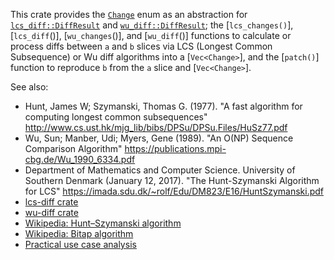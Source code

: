 This crate provides the [`Change`] enum as an abstraction for [`lcs_diff::DiffResult`] and
[`wu_diff::DiffResult`]; the [`lcs_changes()`], [`lcs_diff`()], [`wu_changes`()], and
[`wu_diff`()] functions to calculate or process diffs between `a` and `b` slices via LCS
(Longest Common Subsequence) or Wu diff algorithms into a [`Vec<Change>`], and the [`patch()`]
function to reproduce `b` from the `a` slice and [`Vec<Change>`].

See also:

* Hunt, James W; Szymanski, Thomas G. (1977). "A fast algorithm for computing longest common
  subsequences" <http://www.cs.ust.hk/mjg_lib/bibs/DPSu/DPSu.Files/HuSz77.pdf>
* Wu, Sun; Manber, Udi; Myers, Gene (1989). "An O(NP) Sequence Comparison Algorithm"
  <https://publications.mpi-cbg.de/Wu_1990_6334.pdf>
* Department of Mathematics and Computer Science. University of Southern Denmark
  (January 12, 2017). "The Hunt-Szymanski Algorithm for LCS"
  <https://imada.sdu.dk/~rolf/Edu/DM823/E16/HuntSzymanski.pdf>
* [lcs-diff crate](https://crates.io/crates/lcs-diff)
* [wu-diff crate](https://crates.io/crates/wu-diff)
* [Wikipedia: Hunt–Szymanski algorithm](https://en.wikipedia.org/wiki/Hunt%E2%80%93Szymanski_algorithm)
* [Wikipedia: Bitap algorithm](https://en.wikipedia.org/wiki/Bitap_algorithm)
* [Practical use case analysis](https://github.com/bokuweb/wu-diff-rs/issues/7)

[`Change`]: https://docs.rs/slice-diff-patch/latest/slice_diff_patch/enum.Change.html
[`lcs_changes`]: https://docs.rs/slice-diff-patch/latest/slice_diff_patch/fn.lcs_changes.html
[`lcs_diff::DiffResult`]: https://docs.rs/lcs-diff/latest/lcs_diff/enum.DiffResult.html
[`lcs_diff`]: https://docs.rs/slice-diff-patch/latest/slice_diff_patch/fn.lcs_diff.html
[`wu_changes`]: https://docs.rs/slice-diff-patch/latest/slice_diff_patch/fn.wu_changes.html
[`wu_diff::DiffResult`]: https://docs.rs/wu-diff/latest/wu_diff/enum.DiffResult.html
[`wu_diff`]: https://docs.rs/slice-diff-patch/latest/slice_diff_patch/fn.wu_diff.html

